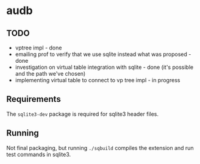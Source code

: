 audb
====
## TODO
- vptree impl - done
- emailing prof to verify that we use sqlite instead what was proposed - done
- investigation on virtual table integration with sqlite - done (it's possible and the path we've chosen)
- implementing virtual table to connect to vp tree impl - in progress

## Requirements
The `sqlite3-dev` package is required for sqlite3 header files.

## Running
Not final packaging, but running `./sqbuild` compiles the extension and run test commands in sqlite3.
